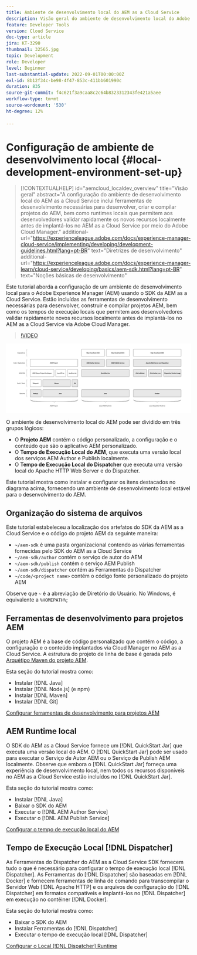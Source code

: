 ```yaml
---
title: Ambiente de desenvolvimento local do AEM as a Cloud Service
description: Visão geral do ambiente de desenvolvimento local do Adobe Experience Manager (AEM).
feature: Developer Tools
version: Cloud Service
doc-type: article
jira: KT-3290
thumbnail: 32565.jpg
topic: Development
role: Developer
level: Beginner
last-substantial-update: 2022-09-01T00:00:00Z
exl-id: 8b12f34c-be98-4f47-853c-411bb601990c
duration: 835
source-git-commit: f4c621f3a9caa8c2c64b8323312343fe421a5aee
workflow-type: tm+mt
source-wordcount: '530'
ht-degree: 12%

---
```


# Configuração de ambiente de desenvolvimento local {#local-development-environment-set-up}

>[!CONTEXTUALHELP]
>id="aemcloud_localdev_overview"
>title="Visão geral"
>abstract="A configuração do ambiente de desenvolvimento local do AEM as a Cloud Service inclui ferramentas de desenvolvimento necessárias para desenvolver, criar e compilar projetos do AEM, bem como runtimes locais que permitem aos desenvolvedores validar rapidamente os novos recursos localmente antes de implantá-los no AEM as a Cloud Service por meio do Adobe Cloud Manager."
>additional-url="https://experienceleague.adobe.com/docs/experience-manager-cloud-service/implementing/developing/development-guidelines.html?lang=pt-BR" text="Diretrizes de desenvolvimento"
>additional-url="https://experienceleague.adobe.com/docs/experience-manager-learn/cloud-service/developing/basics/aem-sdk.html?lang=pt-BR" text="Noções básicas de desenvolvimento"

Este tutorial aborda a configuração de um ambiente de desenvolvimento local para o Adobe Experience Manager (AEM) usando o SDK da AEM as a Cloud Service. Estão incluídas as ferramentas de desenvolvimento necessárias para desenvolver, construir e compilar projetos AEM, bem como os tempos de execução locais que permitem aos desenvolvedores validar rapidamente novos recursos localmente antes de implantá-los no AEM as a Cloud Service via Adobe Cloud Manager.

>[!VIDEO](https://video.tv.adobe.com/v/32565?quality=12&learn=on)

![Pilha de tecnologias do Ambiente de Desenvolvimento Local do AEM as a Cloud Service](./assets/overview/aem-sdk-technology-stack.png)

O ambiente de desenvolvimento local do AEM pode ser dividido em três grupos lógicos:

+ O __Projeto AEM__ contém o código personalizado, a configuração e o conteúdo que são o aplicativo AEM personalizado.
+ O __Tempo de Execução Local do AEM__, que executa uma versão local dos serviços AEM Author e Publish localmente.
+ O __Tempo de Execução Local do Dispatcher__ que executa uma versão local do Apache HTTP Web Server e do Dispatcher.

Este tutorial mostra como instalar e configurar os itens destacados no diagrama acima, fornecendo um ambiente de desenvolvimento local estável para o desenvolvimento do AEM.

## Organização do sistema de arquivos

Este tutorial estabeleceu a localização dos artefatos do SDK da AEM as a Cloud Service e o código do projeto AEM da seguinte maneira:

+ `~/aem-sdk` é uma pasta organizacional contendo as várias ferramentas fornecidas pelo SDK do AEM as a Cloud Service
+ `~/aem-sdk/author` contém o serviço de autor do AEM
+ `~/aem-sdk/publish` contém o serviço AEM Publish
+ `~/aem-sdk/dispatcher` contém as Ferramentas do Dispatcher
+ `~/code/<project name>` contém o código fonte personalizado do projeto AEM

Observe que `~` é a abreviação de Diretório do Usuário. No Windows, é equivalente a `%HOMEPATH%`;

## Ferramentas de desenvolvimento para projetos AEM

O projeto AEM é a base de código personalizado que contém o código, a configuração e o conteúdo implantados via Cloud Manager no AEM as a Cloud Service. A estrutura do projeto de linha de base é gerada pelo [Arquétipo Maven do projeto AEM](https://github.com/adobe/aem-project-archetype).

Esta seção do tutorial mostra como:

+ Instalar [!DNL Java]
+ Instalar [!DNL Node.js] (e npm)
+ Instalar [!DNL Maven]
+ Instalar [!DNL Git]

[Configurar ferramentas de desenvolvimento para projetos AEM](./development-tools.md)

## AEM Runtime local

O SDK do AEM as a Cloud Service fornece um [!DNL QuickStart Jar] que executa uma versão local do AEM. O [!DNL QuickStart Jar] pode ser usado para executar o Serviço de Autor AEM ou o Serviço de Publish AEM localmente. Observe que embora o [!DNL QuickStart Jar] forneça uma experiência de desenvolvimento local, nem todos os recursos disponíveis no AEM as a Cloud Service estão incluídos no [!DNL QuickStart Jar].

Esta seção do tutorial mostra como:

+ Instalar [!DNL Java]
+ Baixar o SDK do AEM
+ Executar o [!DNL AEM Author Service]
+ Executar o [!DNL AEM Publish Service]

[Configurar o tempo de execução local do AEM](./aem-runtime.md)

## Tempo de Execução Local [!DNL Dispatcher]

As Ferramentas do Dispatcher do AEM as a Cloud Service SDK fornecem tudo o que é necessário para configurar o tempo de execução local [!DNL Dispatcher]. As Ferramentas do [!DNL Dispatcher] são baseadas em [!DNL Docker] e fornecem ferramentas de linha de comando para transcompilar o Servidor Web [!DNL Apache HTTP] e os arquivos de configuração do [!DNL Dispatcher] em formatos compatíveis e implantá-los no [!DNL Dispatcher] em execução no contêiner [!DNL Docker].

Esta seção do tutorial mostra como:

+ Baixar o SDK do AEM
+ Instalar Ferramentas do [!DNL Dispatcher]
+ Executar o tempo de execução local [!DNL Dispatcher]

[Configurar o Local [!DNL Dispatcher] Runtime](./dispatcher-tools.md)
